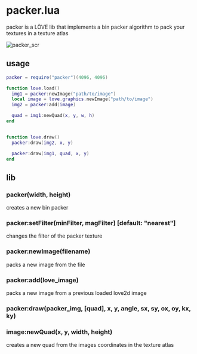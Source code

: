 # packer.lua

packer is a LÖVE lib that implements a bin packer algorithm to pack your textures in a texture atlas

![packer_scr](https://user-images.githubusercontent.com/15099243/82699025-45244180-9c42-11ea-898b-0400240c718f.png)

## usage

```lua
packer = require("packer")(4096, 4096)

function love.load()
  img1 = packer:newImage("path/to/image")
  local image = love.graphics.newImage("path/to/image")
  img2 = packer:add(image)

  quad = img1:newQuad(x, y, w, h)
end


function love.draw()
  packer:draw(img2, x, y)

  packer:draw(img1, quad, x, y)
end
```

## lib

### packer(width, height)

creates a new bin packer

### packer:setFilter(minFilter, magFilter) [default: "nearest"]

changes the filter of the packer texture

### packer:newImage(filename)

packs a new image from the file

### packer:add(love_image)

packs a new image from a previous loaded love2d image

### packer:draw(packer_img, [quad], x, y, angle, sx, sy, ox, oy, kx, ky)

### image:newQuad(x, y, width, height)

creates a new quad from the images coordinates in the texture atlas
